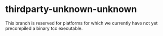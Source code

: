 # thirdparty-unknown-unknown

This branch is reserved for platforms for which we currently
have not yet precompiled a binary tcc executable.

